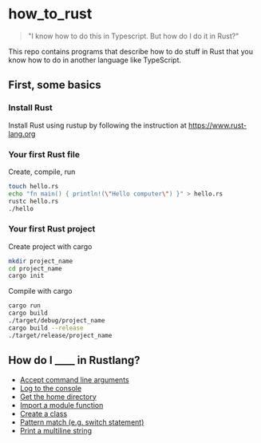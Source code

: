 # how_to_rust

> "I know how to do this in Typescript. But how do I do it in Rust?"

This repo contains programs that describe how to do stuff in Rust that you know how to do in another language like TypeScript.

## First, some basics

### Install Rust
Install Rust using rustup by following the instruction at https://www.rust-lang.org

### Your first Rust file
Create, compile, run
```sh
touch hello.rs
echo "fn main() { println!(\"Hello computer\") }" > hello.rs
rustc hello.rs
./hello
```

### Your first Rust project
Create project with cargo
```sh
mkdir project_name
cd project_name
cargo init
```
Compile with cargo
```sh
cargo run
cargo build
./target/debug/project_name
cargo build --release
./target/release/project_name
```

## How do I ____ in Rustlang?

- [Accept command line arguments](./src/main.rs)
- [Log to the console](src/examples/console_log.rs)
- [Get the home directory](src/examples/get_home_dir.rs)
- [Import a module function](src/examples/import_function.rs)
- [Create a class](src/examples/oop.rs)
- [Pattern match (e.g. switch statement)](src/examples/pattern_match_switch_statement.rs)
- [Print a multiline string](src/examples/multi_line_string.rs)
